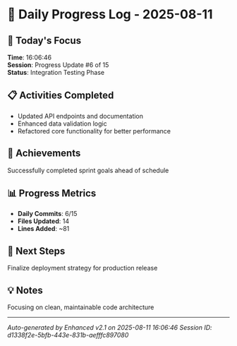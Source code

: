 # 📅 Daily Progress Log - 2025-08-11

## 🎯 Today's Focus
**Time**: 16:06:46  
**Session**: Progress Update #6 of 15  
**Status**: Integration Testing Phase

## 📋 Activities Completed
- Updated API endpoints and documentation
- Enhanced data validation logic
- Refactored core functionality for better performance

## 🚀 Achievements
Successfully completed sprint goals ahead of schedule

## 📊 Progress Metrics
- **Daily Commits**: 6/15
- **Files Updated**: 14
- **Lines Added**: ~81

## 🎯 Next Steps
Finalize deployment strategy for production release

## 💡 Notes
Focusing on clean, maintainable code architecture

---
*Auto-generated by Enhanced v2.1 on 2025-08-11 16:06:46*
*Session ID: d1338f2e-5bfb-443e-831b-aefffc897080*